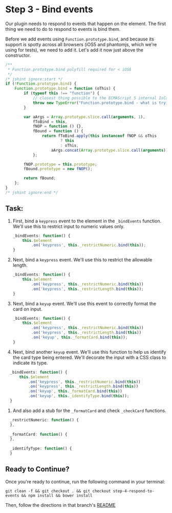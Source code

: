 # Step 3 - Bind events

Our plugin needs to respond to events that happen on the element. The first thing we need to do to respond to events is bind them.

Before we add events using `Function.prototype.bind`, and because its support is spotty across all browsers (iOS5 and phantomjs, which we're using for tests), we need to add it. Let's add it now just above the constructor.

```js
/**
 * Function.prototype.bind polyfill required for < iOS6
 */
/* jshint ignore:start */
if (!Function.prototype.bind) {
    Function.prototype.bind = function (oThis) {
        if (typeof this !== "function") {
            // closest thing possible to the ECMAScript 5 internal IsCallable function
            throw new TypeError("Function.prototype.bind - what is trying to be bound is not callable");
        }

        var aArgs = Array.prototype.slice.call(arguments, 1),
            fToBind = this,
            fNOP = function () {},
            fBound = function () {
                return fToBind.apply(this instanceof fNOP && oThis
                        ? this
                        : oThis,
                    aArgs.concat(Array.prototype.slice.call(arguments)));
            };

        fNOP.prototype = this.prototype;
        fBound.prototype = new fNOP();

        return fBound;
    };
}
/* jshint ignore:end */
```

## Task:

1. First, bind a `keypress` event to the element in the `_bindEvents` function. We'll use this to restrict input to numeric values only. 

    ```js
    _bindEvents: function() {
        this.$element
            .on('keypress', this._restrictNumeric.bind(this));
    }
    ```
    
1. Next, bind a `keypress` event. We'll use this to restrict the allowable length.

    ```js
    _bindEvents: function() {
        this.$element
            .on('keypress', this._restrictNumeric.bind(this))
            .on('keypress', this._restrictLength.bind(this));
    }
    ```

1. Next, bind a `keyup` event. We'll use this event to correctly format the card on input. 

    ```js
    _bindEvents: function() {
        this.$element
            .on('keypress', this._restrictNumeric.bind(this))
            .on('keypress', this._restrictLength.bind(this))
            .on('keyup', this._formatCard.bind(this));
    }
    ```
  
1. Next, bind another `keyup` event. We'll use this function to help us identify the card type being entered. We'll decorate the input with a CSS class to indicate its type.

  ```js
    _bindEvents: function() {
        this.$element
            .on('keypress', this._restrictNumeric.bind(this))
            .on('keypress', this._restrictLength.bind(this))
            .on('keyup', this._formatCard.bind(this))
            .on('keyup', this._identifyType.bind(this));
    }
  ```
  
1. And also add a stub for the `_formatCard` and check `_checkCard` functions.

  ```js
    _restrictNumeric: function() {
    },
    
    _formatCard: function() {
    },
    
    _identifyType: function() {
    }
  ```

## Ready to Continue?

Once you're ready to continue, run the following command in your terminal:

```cli
git clean -f && git checkout . && git checkout step-4-respond-to-events && npm install && bower install
```

Then, follow the directions in that branch's [README](https://github.com/mobify/workshops--building-a-plugin/blob/step-4-respond-to-events/README.md)
